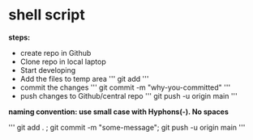 # shell script

**steps:**
* create repo in Github
* Clone repo in local laptop
* Start developing
* Add the files to temp area
'''
git add <file-name>
'''
* commit the changes
'''
git commit -m "why-you-committed"
'''
* push changes to Github/central repo
'''
git push -u origin main
'''

**naming convention: use small case with Hyphons(-). No spaces**

'''
git add . ; git commit -m "some-message"; git push -u origin main
'''